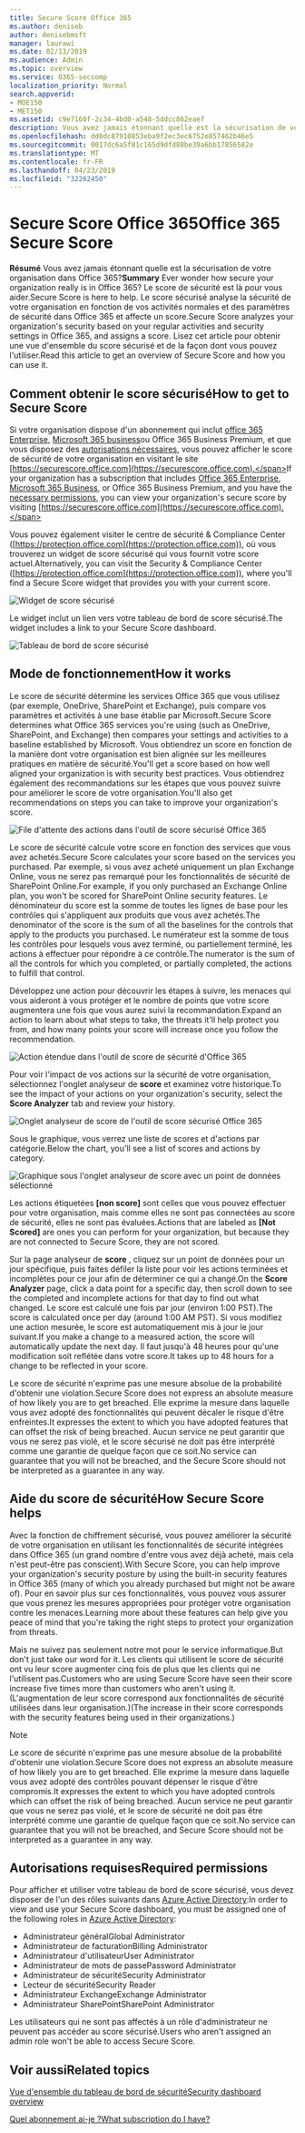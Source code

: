 ```yaml
---
title: Secure Score Office 365
ms.author: deniseb
author: denisebmsft
manager: laurawi
ms.date: 02/13/2019
ms.audience: Admin
ms.topic: overview
ms.service: O365-seccomp
localization_priority: Normal
search.appverid:
- MOE150
- MET150
ms.assetid: c9e7160f-2c34-4bd0-a548-5ddcc862eaef
description: Vous avez jamais étonnant quelle est la sécurisation de votre organisation dans Office 365? Le score de sécurité est là pour vous aider. Le score sécurisé analyse la sécurité de votre organisation en fonction de vos activités normales et des paramètres de sécurité dans Office 365 et affecte un score.
ms.openlocfilehash: dd0dc87910853eba9f2ec3ec6752e857462b46e5
ms.sourcegitcommit: 0017dc6a5f81c165d9dfd88be39a6bb17856582e
ms.translationtype: MT
ms.contentlocale: fr-FR
ms.lasthandoff: 04/23/2019
ms.locfileid: "32262450"
---
```

# <a name="office-365-secure-score"></a><span data-ttu-id="9a65f-105">Secure Score Office 365</span><span class="sxs-lookup"><span data-stu-id="9a65f-105">Office 365 Secure Score</span></span>

<span data-ttu-id="9a65f-106">**Résumé** Vous avez jamais étonnant quelle est la sécurisation de votre organisation dans Office 365?</span><span class="sxs-lookup"><span data-stu-id="9a65f-106">**Summary** Ever wonder how secure your organization really is in Office 365?</span></span> <span data-ttu-id="9a65f-107">Le score de sécurité est là pour vous aider.</span><span class="sxs-lookup"><span data-stu-id="9a65f-107">Secure Score is here to help.</span></span> <span data-ttu-id="9a65f-108">Le score sécurisé analyse la sécurité de votre organisation en fonction de vos activités normales et des paramètres de sécurité dans Office 365 et affecte un score.</span><span class="sxs-lookup"><span data-stu-id="9a65f-108">Secure Score analyzes your organization's security  based on your regular activities and security settings in Office 365, and assigns a score.</span></span> <span data-ttu-id="9a65f-109">Lisez cet article pour obtenir une vue d'ensemble du score sécurisé et de la façon dont vous pouvez l'utiliser.</span><span class="sxs-lookup"><span data-stu-id="9a65f-109">Read this article to get an overview of Secure Score and how you can use it.</span></span>
  
## <a name="how-to-get-to-secure-score"></a><span data-ttu-id="9a65f-110">Comment obtenir le score sécurisé</span><span class="sxs-lookup"><span data-stu-id="9a65f-110">How to get to Secure Score</span></span>

<span data-ttu-id="9a65f-111">Si votre organisation dispose d'un abonnement qui inclut [office 365 Enterprise](https://docs.microsoft.com/office365/enterprise/), [Microsoft 365 business](https://docs.microsoft.com/microsoft-365/business/)ou Office 365 Business Premium, et que vous disposez des [autorisations nécessaires](#required-permissions), vous pouvez afficher le score de sécurité de votre organisation en visitant le site [https://securescore.office.com](https://securescore.office.com).</span><span class="sxs-lookup"><span data-stu-id="9a65f-111">If your organization has a subscription that includes [Office 365 Enterprise](https://docs.microsoft.com/office365/enterprise/), [Microsoft 365 Business](https://docs.microsoft.com/microsoft-365/business/), or Office 365 Business Premium, and you have the [necessary permissions](#required-permissions), you can view your organization's secure score by visiting [https://securescore.office.com](https://securescore.office.com).</span></span> 

<span data-ttu-id="9a65f-112">Vous pouvez également visiter le centre de sécurité & Compliance Center ([https://protection.office.com](https://protection.office.com)), où vous trouverez un widget de score sécurisé qui vous fournit votre score actuel.</span><span class="sxs-lookup"><span data-stu-id="9a65f-112">Alternatively, you can visit the Security & Compliance Center ([https://protection.office.com](https://protection.office.com)), where you'll find a Secure Score widget that provides you with your current score.</span></span>

![Widget de score sécurisé](media/SecureScoreWidget-o365.png)

<span data-ttu-id="9a65f-114">Le widget inclut un lien vers votre tableau de bord de score sécurisé.</span><span class="sxs-lookup"><span data-stu-id="9a65f-114">The widget includes a link to your Secure Score dashboard.</span></span>

![Tableau de bord de score sécurisé](media/SecureScore-WelcomeScreen.png)
  
## <a name="how-it-works"></a><span data-ttu-id="9a65f-116">Mode de fonctionnement</span><span class="sxs-lookup"><span data-stu-id="9a65f-116">How it works</span></span>

<span data-ttu-id="9a65f-117">Le score de sécurité détermine les services Office 365 que vous utilisez (par exemple, OneDrive, SharePoint et Exchange), puis compare vos paramètres et activités à une base établie par Microsoft.</span><span class="sxs-lookup"><span data-stu-id="9a65f-117">Secure Score determines what Office 365 services you're using (such as OneDrive, SharePoint, and Exchange) then compares your settings and activities to a baseline established by Microsoft.</span></span> <span data-ttu-id="9a65f-118">Vous obtiendrez un score en fonction de la manière dont votre organisation est bien alignée sur les meilleures pratiques en matière de sécurité.</span><span class="sxs-lookup"><span data-stu-id="9a65f-118">You'll get a score based on how well aligned your organization is with security best practices.</span></span> <span data-ttu-id="9a65f-119">Vous obtiendrez également des recommandations sur les étapes que vous pouvez suivre pour améliorer le score de votre organisation.</span><span class="sxs-lookup"><span data-stu-id="9a65f-119">You'll also get recommendations on steps you can take to improve your organization's score.</span></span> 
  
![File d'attente des actions dans l'outil de score sécurisé Office 365](media/SecureScore-ActionsToTake.png)
  
<span data-ttu-id="9a65f-121">Le score de sécurité calcule votre score en fonction des services que vous avez achetés.</span><span class="sxs-lookup"><span data-stu-id="9a65f-121">Secure Score calculates your score based on the services you purchased.</span></span> <span data-ttu-id="9a65f-122">Par exemple, si vous avez acheté uniquement un plan Exchange Online, vous ne serez pas remarqué pour les fonctionnalités de sécurité de SharePoint Online.</span><span class="sxs-lookup"><span data-stu-id="9a65f-122">For example, if you only purchased an Exchange Online plan, you won't be scored for SharePoint Online security features.</span></span> <span data-ttu-id="9a65f-123">Le dénominateur du score est la somme de toutes les lignes de base pour les contrôles qui s'appliquent aux produits que vous avez achetés.</span><span class="sxs-lookup"><span data-stu-id="9a65f-123">The denominator of the score is the sum of all the baselines for the controls that apply to the products you purchased.</span></span> <span data-ttu-id="9a65f-124">Le numérateur est la somme de tous les contrôles pour lesquels vous avez terminé, ou partiellement terminé, les actions à effectuer pour répondre à ce contrôle.</span><span class="sxs-lookup"><span data-stu-id="9a65f-124">The numerator is the sum of all the controls for which you completed, or partially completed, the actions to fulfill that control.</span></span>

<span data-ttu-id="9a65f-125">Développez une action pour découvrir les étapes à suivre, les menaces qui vous aideront à vous protéger et le nombre de points que votre score augmentera une fois que vous aurez suivi la recommandation.</span><span class="sxs-lookup"><span data-stu-id="9a65f-125">Expand an action to learn about what steps to take, the threats it'll help protect you from, and how many points your score will increase once you follow the recommendation.</span></span>
  
![Action étendue dans l'outil de score de sécurité d'Office 365](media/SecureScore-DetailedActionToTake.png)
  
<span data-ttu-id="9a65f-127">Pour voir l'impact de vos actions sur la sécurité de votre organisation, sélectionnez l'onglet analyseur de **score** et examinez votre historique.</span><span class="sxs-lookup"><span data-stu-id="9a65f-127">To see the impact of your actions on your organization's security, select the **Score Analyzer** tab and review your history.</span></span> 
  
![Onglet analyseur de score de l'outil de score sécurisé Office 365](media/SecureScore-ScoreAnalyzer-7days.png)
  
<span data-ttu-id="9a65f-129">Sous le graphique, vous verrez une liste de scores et d'actions par catégorie.</span><span class="sxs-lookup"><span data-stu-id="9a65f-129">Below the chart, you'll see a list of scores and actions by category.</span></span> 
  
![Graphique sous l'onglet analyseur de score avec un point de données sélectionné](media/SecureScore-Analyzer-breakdownbelowchart.png)
 
<span data-ttu-id="9a65f-131">Les actions étiquetées **[non score]** sont celles que vous pouvez effectuer pour votre organisation, mais comme elles ne sont pas connectées au score de sécurité, elles ne sont pas évaluées.</span><span class="sxs-lookup"><span data-stu-id="9a65f-131">Actions that are labeled as **[Not Scored]** are ones you can perform for your organization, but because they are not connected to Secure Score, they are not scored.</span></span>  

<span data-ttu-id="9a65f-132">Sur la page analyseur de **score** , cliquez sur un point de données pour un jour spécifique, puis faites défiler la liste pour voir les actions terminées et incomplètes pour ce jour afin de déterminer ce qui a changé.</span><span class="sxs-lookup"><span data-stu-id="9a65f-132">On the **Score Analyzer** page, click a data point for a specific day, then scroll down to see the completed and incomplete actions for that day to find out what changed.</span></span> <span data-ttu-id="9a65f-133">Le score est calculé une fois par jour (environ 1:00 PST).</span><span class="sxs-lookup"><span data-stu-id="9a65f-133">The score is calculated once per day (around 1:00 AM PST).</span></span> <span data-ttu-id="9a65f-134">Si vous modifiez une action mesurée, le score est automatiquement mis à jour le jour suivant.</span><span class="sxs-lookup"><span data-stu-id="9a65f-134">If you make a change to a measured action, the score will automatically update the next day.</span></span> <span data-ttu-id="9a65f-135">Il faut jusqu'à 48 heures pour qu'une modification soit reflétée dans votre score.</span><span class="sxs-lookup"><span data-stu-id="9a65f-135">It takes up to 48 hours for a change to be reflected in your score.</span></span>

<span data-ttu-id="9a65f-136">Le score de sécurité n'exprime pas une mesure absolue de la probabilité d'obtenir une violation.</span><span class="sxs-lookup"><span data-stu-id="9a65f-136">Secure Score does not express an absolute measure of how likely you are to get breached.</span></span> <span data-ttu-id="9a65f-137">Elle exprime la mesure dans laquelle vous avez adopté des fonctionnalités qui peuvent décaler le risque d'être enfreintes.</span><span class="sxs-lookup"><span data-stu-id="9a65f-137">It expresses the extent to which you have adopted features that can offset the risk of being breached.</span></span> <span data-ttu-id="9a65f-138">Aucun service ne peut garantir que vous ne serez pas violé, et le score sécurisé ne doit pas être interprété comme une garantie de quelque façon que ce soit.</span><span class="sxs-lookup"><span data-stu-id="9a65f-138">No service can guarantee that you will not be breached, and the Secure Score should not be interpreted as a guarantee in any way.</span></span>
 
## <a name="how-secure-score-helps"></a><span data-ttu-id="9a65f-139">Aide du score de sécurité</span><span class="sxs-lookup"><span data-stu-id="9a65f-139">How Secure Score helps</span></span>

<span data-ttu-id="9a65f-140">Avec la fonction de chiffrement sécurisé, vous pouvez améliorer la sécurité de votre organisation en utilisant les fonctionnalités de sécurité intégrées dans Office 365 (un grand nombre d'entre vous avez déjà acheté, mais cela n'est peut-être pas conscient).</span><span class="sxs-lookup"><span data-stu-id="9a65f-140">With Secure Score, you can help improve your organization's security posture by using the built-in security features in Office 365 (many of which you already purchased but might not be aware of).</span></span> <span data-ttu-id="9a65f-141">Pour en savoir plus sur ces fonctionnalités, vous pouvez vous assurer que vous prenez les mesures appropriées pour protéger votre organisation contre les menaces.</span><span class="sxs-lookup"><span data-stu-id="9a65f-141">Learning more about these features can help give you peace of mind that you're taking the right steps to protect your organization from threats.</span></span>
  
<span data-ttu-id="9a65f-142">Mais ne suivez pas seulement notre mot pour le service informatique.</span><span class="sxs-lookup"><span data-stu-id="9a65f-142">But don't just take our word for it.</span></span> <span data-ttu-id="9a65f-143">Les clients qui utilisent le score de sécurité ont vu leur score augmenter cinq fois de plus que les clients qui ne l'utilisent pas.</span><span class="sxs-lookup"><span data-stu-id="9a65f-143">Customers who are using Secure Score have seen their score increase five times more than customers who aren't using it.</span></span> <span data-ttu-id="9a65f-144">(L'augmentation de leur score correspond aux fonctionnalités de sécurité utilisées dans leur organisation.)</span><span class="sxs-lookup"><span data-stu-id="9a65f-144">(The increase in their score corresponds with the security features being used in their organizations.)</span></span>
  
> [!NOTE]
> <span data-ttu-id="9a65f-145">Le score de sécurité n'exprime pas une mesure absolue de la probabilité d'obtenir une violation.</span><span class="sxs-lookup"><span data-stu-id="9a65f-145">Secure Score does not express an absolute measure of how likely you are to get breached.</span></span> <span data-ttu-id="9a65f-146">Elle exprime la mesure dans laquelle vous avez adopté des contrôles pouvant dépenser le risque d'être compromis.</span><span class="sxs-lookup"><span data-stu-id="9a65f-146">It expresses the extent to which you have adopted controls which can offset the risk of being breached.</span></span> <span data-ttu-id="9a65f-147">Aucun service ne peut garantir que vous ne serez pas violé, et le score de sécurité ne doit pas être interprété comme une garantie de quelque façon que ce soit.</span><span class="sxs-lookup"><span data-stu-id="9a65f-147">No service can guarantee that you will not be breached, and Secure Score should not be interpreted as a guarantee in any way.</span></span> 
  
## <a name="required-permissions"></a><span data-ttu-id="9a65f-148">Autorisations requises</span><span class="sxs-lookup"><span data-stu-id="9a65f-148">Required permissions</span></span>

<span data-ttu-id="9a65f-149">Pour afficher et utiliser votre tableau de bord de score sécurisé, vous devez disposer de l'un des rôles suivants dans [Azure Active Directory](https://docs.microsoft.com/azure/active-directory/users-groups-roles/directory-assign-admin-roles#available-roles):</span><span class="sxs-lookup"><span data-stu-id="9a65f-149">In order to view and use your Secure Score dashboard, you must be assigned one of the following roles in [Azure Active Directory](https://docs.microsoft.com/azure/active-directory/users-groups-roles/directory-assign-admin-roles#available-roles):</span></span>
- <span data-ttu-id="9a65f-150">Administrateur général</span><span class="sxs-lookup"><span data-stu-id="9a65f-150">Global Administrator</span></span>
- <span data-ttu-id="9a65f-151">Administrateur de facturation</span><span class="sxs-lookup"><span data-stu-id="9a65f-151">Billing Administrator</span></span>
- <span data-ttu-id="9a65f-152">Administrateur d'utilisateur</span><span class="sxs-lookup"><span data-stu-id="9a65f-152">User Administrator</span></span>
- <span data-ttu-id="9a65f-153">Administrateur de mots de passe</span><span class="sxs-lookup"><span data-stu-id="9a65f-153">Password Administrator</span></span>
- <span data-ttu-id="9a65f-154">Administrateur de sécurité</span><span class="sxs-lookup"><span data-stu-id="9a65f-154">Security Administrator</span></span>
- <span data-ttu-id="9a65f-155">Lecteur de sécurité</span><span class="sxs-lookup"><span data-stu-id="9a65f-155">Security Reader</span></span>
- <span data-ttu-id="9a65f-156">Administrateur Exchange</span><span class="sxs-lookup"><span data-stu-id="9a65f-156">Exchange Administrator</span></span>
- <span data-ttu-id="9a65f-157">Administrateur SharePoint</span><span class="sxs-lookup"><span data-stu-id="9a65f-157">SharePoint Administrator</span></span>

 <span data-ttu-id="9a65f-158">Les utilisateurs qui ne sont pas affectés à un rôle d'administrateur ne peuvent pas accéder au score sécurisé.</span><span class="sxs-lookup"><span data-stu-id="9a65f-158">Users who aren't assigned an admin role won't be able to access Secure Score.</span></span>

## <a name="related-topics"></a><span data-ttu-id="9a65f-159">Voir aussi</span><span class="sxs-lookup"><span data-stu-id="9a65f-159">Related topics</span></span>

[<span data-ttu-id="9a65f-160">Vue d'ensemble du tableau de bord de sécurité</span><span class="sxs-lookup"><span data-stu-id="9a65f-160">Security dashboard overview</span></span>](security-dashboard.md)

[<span data-ttu-id="9a65f-161">Quel abonnement ai-je ?</span><span class="sxs-lookup"><span data-stu-id="9a65f-161">What subscription do I have?</span></span>](https://docs.microsoft.com/office365/admin/admin-overview/what-subscription-do-i-have?view=o365-worldwide)
